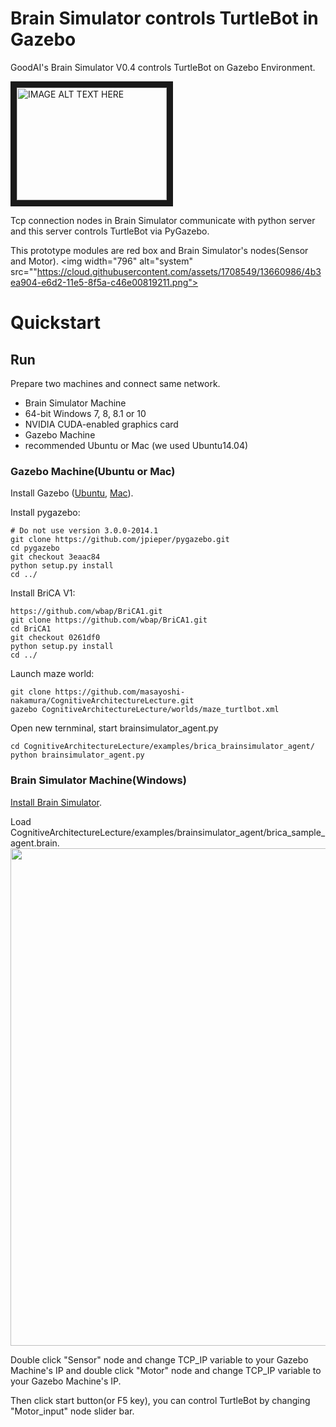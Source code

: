 # Brain Simulator controls TurtleBot in Gazebo
GoodAI's Brain Simulator V0.4 controls TurtleBot on Gazebo Environment.

<a href="http://www.youtube.com/watch?feature=player_embedded&v=TRSP8eudr8s
" target="_blank"><img src="http://img.youtube.com/vi/TRSP8eudr8s/0.jpg" 
alt="IMAGE ALT TEXT HERE" width="240" height="180" border="10" /></a>

Tcp connection nodes in Brain Simulator communicate with python server and this server controls TurtleBot via PyGazebo.

This prototype modules are red box and Brain Simulator's nodes(Sensor and Motor).
<img width="796" alt="system" src=""https://cloud.githubusercontent.com/assets/1708549/13660986/4b3ea904-e6d2-11e5-8f5a-c46e00819211.png">

# Quickstart
## Run
Prepare two machines and connect same network.

 - Brain Simulator Machine
  - 64-bit Windows 7, 8, 8.1 or 10
  - NVIDIA CUDA-enabled graphics card
 - Gazebo Machine
  - recommended Ubuntu or Mac (we used Ubuntu14.04)
  
  
###  Gazebo Machine(Ubuntu or Mac)
Install Gazebo ([Ubuntu](http://gazebosim.org/tutorials?tut=install_ubuntu), [Mac](http://gazebosim.org/tutorials?tut=install_on_mac)).

Install pygazebo:

```
# Do not use version 3.0.0-2014.1 
git clone https://github.com/jpieper/pygazebo.git
cd pygazebo
git checkout 3eaac84
python setup.py install
cd ../
```

Install BriCA V1:

```
https://github.com/wbap/BriCA1.git
git clone https://github.com/wbap/BriCA1.git
cd BriCA1
git checkout 0261df0
python setup.py install
cd ../
```

Launch maze world:

```
git clone https://github.com/masayoshi-nakamura/CognitiveArchitectureLecture.git
gazebo CognitiveArchitectureLecture/worlds/maze_turtlbot.xml
```

Open new ternminal, start brainsimulator_agent.py

```
cd CognitiveArchitectureLecture/examples/brica_brainsimulator_agent/
python brainsimulator_agent.py
```

### Brain Simulator Machine(Windows) 
[Install Brain Simulator](http://www.goodai.com/#!brain-simulator/c81c).

Load CognitiveArchitectureLecture/examples/brainsimulator_agent/brica_sample_agent.brain.
<img width="796" src="https://cloud.githubusercontent.com/assets/1708549/13658146/c3beda0e-e6b7-11e5-8030-2c95be61fea5.png">

Double click "Sensor" node and change TCP_IP variable to your Gazebo Machine's IP and
double click "Motor"  node and change TCP_IP variable to your Gazebo Machine's IP.   

Then click start button(or F5 key), you can control TurtleBot by changing "Motor_input" node slider bar.

 
